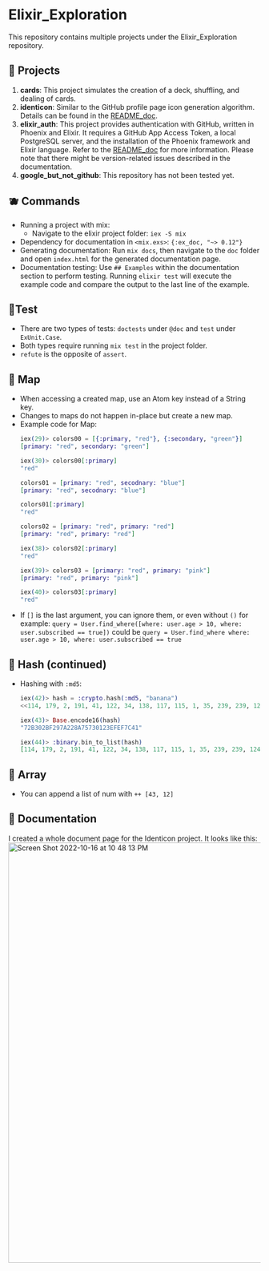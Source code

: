 # Elixir_Exploration

This repository contains multiple projects under the Elixir_Exploration repository.

## 🍑 Projects

1. **cards**: This project simulates the creation of a deck, shuffling, and dealing of cards.
2. **identicon**: Similar to the GitHub profile page icon generation algorithm. Details can be found in the [README_doc](./identicon/README.md).
3. **elixir_auth**: This project provides authentication with GitHub, written in Phoenix and Elixir. It requires a GitHub App Access Token, a local PostgreSQL server, and the installation of the Phoenix framework and Elixir language. Refer to the [README_doc](./elixir_auth/README.md) for more information. Please note that there might be version-related issues described in the documentation.
4. **google_but_not_github**: This repository has not been tested yet.

## 🫐 Commands
- Running a project with mix:
  - Navigate to the elixir project folder: `iex -S mix`
- Dependency for documentation in `<mix.exs>`: `{:ex_doc, "~> 0.12"}`
- Generating documentation: Run `mix docs`, then navigate to the `doc` folder and open `index.html` for the generated documentation page.
- Documentation testing: Use `## Examples` within the documentation section to perform testing. Running `elixir test` will execute the example code and compare the output to the last line of the example.

## 🍅Test
- There are two types of tests: `doctests` under `@doc` and `test` under `ExUnit.Case`.
- Both types require running `mix test` in the project folder.
- `refute` is the opposite of `assert`.

## 🥥 Map
- When accessing a created map, use an Atom key instead of a String key.
- Changes to maps do not happen in-place but create a new map.
- Example code for Map:
  ```elixir
  iex(29)> colors00 = [{:primary, "red"}, {:secondary, "green"}] 
  [primary: "red", secondary: "green"]

  iex(30)> colors00[:primary]
  "red"

  colors01 = [primary: "red", secodnary: "blue"]
  [primary: "red", secodnary: "blue"]

  colors01[:primary]
  "red"

  colors02 = [primary: "red", primary: "red"]
  [primary: "red", primary: "red"]

  iex(38)> colors02[:primary]                         
  "red"

  iex(39)> colors03 = [primary: "red", primary: "pink"]
  [primary: "red", primary: "pink"]

  iex(40)> colors03[:primary]                          
  "red"
  ```
- If `[]` is the last argument, you can ignore them, or even without `()` for example: `query = User.find_where([where: user.age > 10, where: user.subscribed == true])` could be `query = User.find_where where: user.age > 10, where: user.subscribed == true`


## 🥭 Hash (continued)

- Hashing with `:md5`:
  ```elixir
  iex(42)> hash = :crypto.hash(:md5, "banana")
  <<114, 179, 2, 191, 41, 122, 34, 138, 117, 115, 1, 35, 239, 239, 124, 65>>

  iex(43)> Base.encode16(hash) 
  "72B302BF297A228A75730123EFEF7C41"

  iex(44)> :binary.bin_to_list(hash) 
  [114, 179, 2, 191, 41, 122, 34, 138, 117, 115, 1, 35, 239, 239, 124, 65]


## 🍐 Array
- You can append a list of num with `++ [43, 12]`

## 🍏 Documentation 
I created a whole document page for the Identicon project. It looks like this: <img width="839" alt="Screen Shot 2022-10-16 at 10 48 13 PM" src="https://user-images.githubusercontent.com/35544956/196079959-db064978-e6f9-4dd4-8817-e0cc0ce314ea.png">
